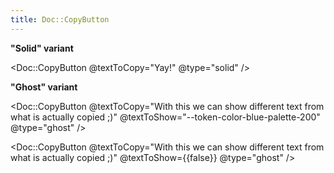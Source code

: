 ```yaml
---
title: Doc::CopyButton
---
```


**"Solid" variant**

<Doc::CopyButton @textToCopy="Yay!" @type="solid" />

**"Ghost" variant**

<Doc::CopyButton @textToCopy="With this we can show different text from what is actually copied ;)" @textToShow="--token-color-blue-palette-200" @type="ghost" />

<Doc::CopyButton @textToCopy="With this we can show different text from what is actually copied ;)" @textToShow={{false}} @type="ghost" />
